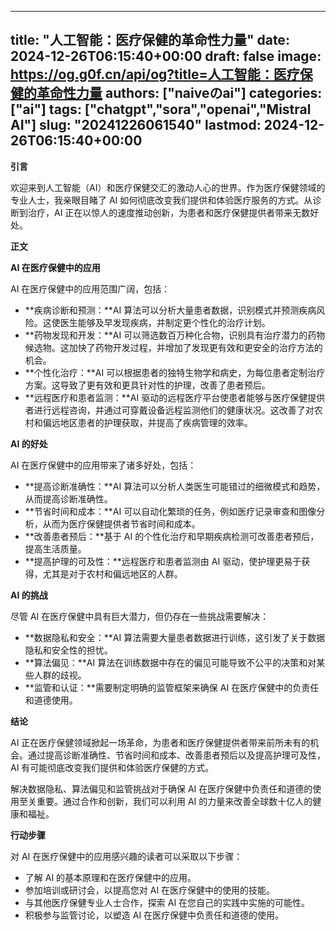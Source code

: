 
---
title: "人工智能：医疗保健的革命性力量"
date: 2024-12-26T06:15:40+00:00
draft: false
image: https://og.g0f.cn/api/og?title=人工智能：医疗保健的革命性力量
authors: ["naiveのai"]
categories: ["ai"]
tags: ["chatgpt","sora","openai","Mistral AI"]
slug: "20241226061540"
lastmod: 2024-12-26T06:15:40+00:00
---
**引言**

欢迎来到人工智能（AI）和医疗保健交汇的激动人心的世界。作为医疗保健领域的专业人士，我亲眼目睹了 AI 如何彻底改变我们提供和体验医疗服务的方式。从诊断到治疗，AI 正在以惊人的速度推动创新，为患者和医疗保健提供者带来无数好处。

**正文**

**AI 在医疗保健中的应用**

AI 在医疗保健中的应用范围广阔，包括：

* **疾病诊断和预测：**AI 算法可以分析大量患者数据，识别模式并预测疾病风险。这使医生能够及早发现疾病，并制定更个性化的治疗计划。
* **药物发现和开发：**AI 可以筛选数百万种化合物，识别具有治疗潜力的药物候选物。这加快了药物开发过程，并增加了发现更有效和更安全的治疗方法的机会。
* **个性化治疗：**AI 可以根据患者的独特生物学和病史，为每位患者定制治疗方案。这导致了更有效和更具针对性的护理，改善了患者预后。
* **远程医疗和患者监测：**AI 驱动的远程医疗平台使患者能够与医疗保健提供者进行远程咨询，并通过可穿戴设备远程监测他们的健康状况。这改善了对农村和偏远地区患者的护理获取，并提高了疾病管理的效率。

**AI 的好处**

AI 在医疗保健中的应用带来了诸多好处，包括：

* **提高诊断准确性：**AI 算法可以分析人类医生可能错过的细微模式和趋势，从而提高诊断准确性。
* **节省时间和成本：**AI 可以自动化繁琐的任务，例如医疗记录审查和图像分析，从而为医疗保健提供者节省时间和成本。
* **改善患者预后：**基于 AI 的个性化治疗和早期疾病检测可改善患者预后，提高生活质量。
* **提高护理的可及性：**远程医疗和患者监测由 AI 驱动，使护理更易于获得，尤其是对于农村和偏远地区的人群。

**AI 的挑战**

尽管 AI 在医疗保健中具有巨大潜力，但仍存在一些挑战需要解决：

* **数据隐私和安全：**AI 算法需要大量患者数据进行训练，这引发了关于数据隐私和安全性的担忧。
* **算法偏见：**AI 算法在训练数据中存在的偏见可能导致不公平的决策和对某些人群的歧视。
* **监管和认证：**需要制定明确的监管框架来确保 AI 在医疗保健中的负责任和道德使用。

**结论**

AI 正在医疗保健领域掀起一场革命，为患者和医疗保健提供者带来前所未有的机会。通过提高诊断准确性、节省时间和成本、改善患者预后以及提高护理可及性，AI 有可能彻底改变我们提供和体验医疗保健的方式。

解决数据隐私、算法偏见和监管挑战对于确保 AI 在医疗保健中负责任和道德的使用至关重要。通过合作和创新，我们可以利用 AI 的力量来改善全球数十亿人的健康和福祉。

**行动步骤**

对 AI 在医疗保健中的应用感兴趣的读者可以采取以下步骤：

* 了解 AI 的基本原理和在医疗保健中的应用。
* 参加培训或研讨会，以提高您对 AI 在医疗保健中的使用的技能。
* 与其他医疗保健专业人士合作，探索 AI 在您自己的实践中实施的可能性。
* 积极参与监管讨论，以塑造 AI 在医疗保健中负责任和道德的使用。